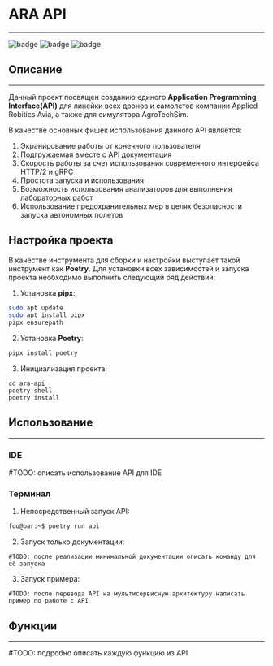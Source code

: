 # ARA API

---

![badge](https://img.shields.io/badge/Language-Python-green) ![badge](https://img.shields.io/badge/ARA_MINI-Software-blue) ![badge](https://img.shields.io/badge/Release-v1-white)

## Описание

---

Данный проект посвящен созданию единого **Application Programming Interface(API)** для линейки всех дронов и самолетов компании Applied Robitics Avia, а также для симулятора AgroTechSim.

В качестве основных фишек использования данного API является:
1) Экранирование работы от конечного пользователя
2) Подгружаемая вместе с API документация
3) Скорость работы за счет использования современного интерфейса HTTP/2 и gRPC
4) Простота запуска и использования
5) Возможность использования анализаторов для выполнения лабораторных работ
6) Использование предохранительных мер в целях безопасности запуска автономных полетов

## Настройка проекта

В качестве инструмента для сборки и настройки выступает такой инструмент как **Poetry**. Для установки всех зависимостей и запуска проекта необходимо выполнить следующий ряд действий:

1) Установка **pipx**:
```bash
sudo apt update
sudo apt install pipx
pipx ensurepath
```
2) Установка **Poetry**:
```bash
pipx install poetry
```
3) Инициализация проекта:
```
cd ara-api
poetry shell
poetry install
```

## Использование

---

### IDE

#TODO: описать использование API для IDE

### Терминал

1) Непосредственный запуск API:
```zsh
foo@bar:~$ poetry run api
```
2) Запуск только документации: 
```
#TODO: после реализации минимальной документации описать команду для её запуска
```
3) Запуск примера:
```
#TODO: после перевода API на мультисервисную архитектуру написать пример по работе с API
```

## Функции

---

#TODO: подробно описать каждую функцию из API
